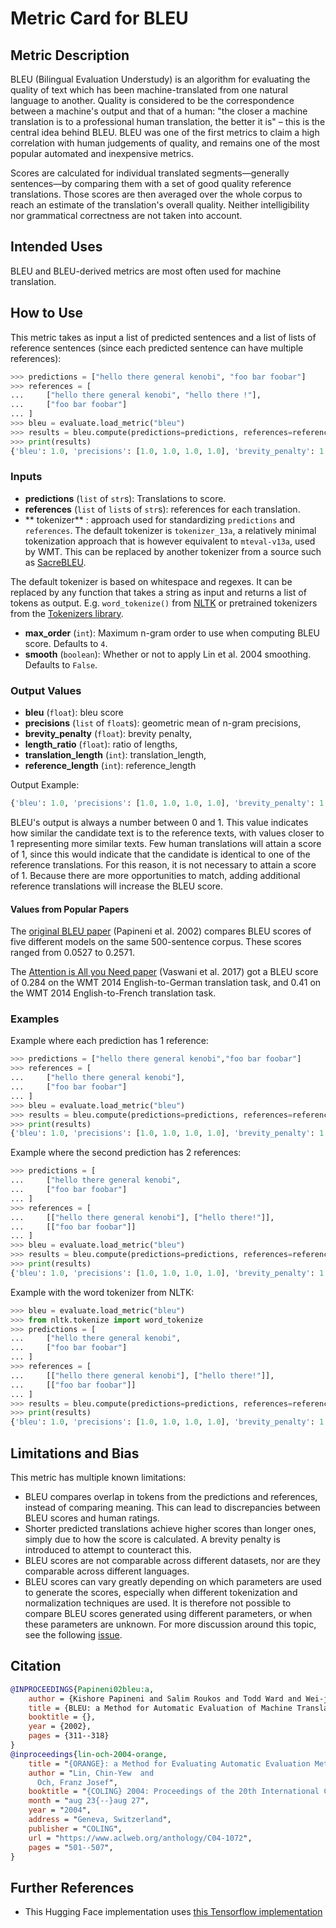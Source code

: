 # Metric Card for BLEU


## Metric Description
BLEU (Bilingual Evaluation Understudy) is an algorithm for evaluating the quality of text which has been machine-translated from one natural language to another. Quality is considered to be the correspondence between a machine's output and that of a human: "the closer a machine translation is to a professional human translation, the better it is" – this is the central idea behind BLEU. BLEU was one of the first metrics to claim a high correlation with human judgements of quality, and remains one of the most popular automated and inexpensive metrics.

Scores are calculated for individual translated segments—generally sentences—by comparing them with a set of good quality reference translations. Those scores are then averaged over the whole corpus to reach an estimate of the translation's overall quality. Neither intelligibility nor grammatical correctness are not taken into account.

## Intended Uses
BLEU and BLEU-derived metrics are most often used for machine translation.

## How to Use

This metric takes as input a list of predicted sentences and a list of lists of reference sentences (since each predicted sentence can have multiple references):

```python
>>> predictions = ["hello there general kenobi", "foo bar foobar"]
>>> references = [
...     ["hello there general kenobi", "hello there !"],
...     ["foo bar foobar"]
... ]
>>> bleu = evaluate.load_metric("bleu")
>>> results = bleu.compute(predictions=predictions, references=references)
>>> print(results)
{'bleu': 1.0, 'precisions': [1.0, 1.0, 1.0, 1.0], 'brevity_penalty': 1.0, 'length_ratio': 1.1666666666666667, 'translation_length': 7, 'reference_length': 6}
```

### Inputs
- **predictions** (`list` of `str`s): Translations to score.
- **references** (`list` of `list`s of `str`s): references for each translation.
- ** tokenizer** : approach used for standardizing `predictions` and `references`.
    The default tokenizer is `tokenizer_13a`, a relatively minimal tokenization approach that is however equivalent to `mteval-v13a`, used by WMT.
    This can be replaced by another tokenizer from a source such as [SacreBLEU](https://github.com/mjpost/sacrebleu/tree/master/sacrebleu/tokenizers).

The default tokenizer is based on whitespace and regexes. It can be replaced by any function that takes a string as input and returns a list of tokens as output. E.g. `word_tokenize()` from [NLTK](https://www.nltk.org/api/nltk.tokenize.html) or pretrained tokenizers from the [Tokenizers library](https://huggingface.co/docs/tokenizers/index).
- **max_order** (`int`): Maximum n-gram order to use when computing BLEU score. Defaults to `4`.
- **smooth** (`boolean`): Whether or not to apply Lin et al. 2004 smoothing. Defaults to `False`.

### Output Values
- **bleu** (`float`): bleu score
- **precisions** (`list` of `float`s): geometric mean of n-gram precisions,
- **brevity_penalty** (`float`): brevity penalty,
- **length_ratio** (`float`): ratio of lengths,
- **translation_length** (`int`): translation_length,
- **reference_length** (`int`): reference_length

Output Example:
```python
{'bleu': 1.0, 'precisions': [1.0, 1.0, 1.0, 1.0], 'brevity_penalty': 1.0, 'length_ratio': 1.1666666666666667, 'translation_length': 7, 'reference_length': 6}
```

BLEU's output is always a number between 0 and 1. This value indicates how similar the candidate text is to the reference texts, with values closer to 1 representing more similar texts. Few human translations will attain a score of 1, since this would indicate that the candidate is identical to one of the reference translations. For this reason, it is not necessary to attain a score of 1. Because there are more opportunities to match, adding additional reference translations will increase the BLEU score.

#### Values from Popular Papers
The [original BLEU paper](https://aclanthology.org/P02-1040/) (Papineni et al. 2002) compares BLEU scores of five different models on the same 500-sentence corpus. These scores ranged from 0.0527 to 0.2571.

The [Attention is All you Need paper](https://proceedings.neurips.cc/paper/2017/file/3f5ee243547dee91fbd053c1c4a845aa-Paper.pdf) (Vaswani et al. 2017) got a BLEU score of 0.284 on the WMT 2014 English-to-German translation task, and 0.41 on the WMT 2014 English-to-French translation task.

### Examples

Example where each prediction has 1 reference:
```python
>>> predictions = ["hello there general kenobi","foo bar foobar"]
>>> references = [
...     ["hello there general kenobi"],
...     ["foo bar foobar"]
... ]
>>> bleu = evaluate.load_metric("bleu")
>>> results = bleu.compute(predictions=predictions, references=references)
>>> print(results)
{'bleu': 1.0, 'precisions': [1.0, 1.0, 1.0, 1.0], 'brevity_penalty': 1.0, 'length_ratio': 1.0, 'translation_length': 7, 'reference_length': 7}
```

Example where the second prediction has 2 references:
```python
>>> predictions = [
...     ["hello there general kenobi",
...     ["foo bar foobar"]
... ]
>>> references = [
...     [["hello there general kenobi"], ["hello there!"]],
...     [["foo bar foobar"]]
... ]
>>> bleu = evaluate.load_metric("bleu")
>>> results = bleu.compute(predictions=predictions, references=references)
>>> print(results)
{'bleu': 1.0, 'precisions': [1.0, 1.0, 1.0, 1.0], 'brevity_penalty': 1.0, 'length_ratio': 1.1666666666666667, 'translation_length': 7, 'reference_length': 6}
```

Example with the word tokenizer from NLTK:
```python
>>> bleu = evaluate.load_metric("bleu")
>>> from nltk.tokenize import word_tokenize
>>> predictions = [
...     ["hello there general kenobi",
...     ["foo bar foobar"]
... ]
>>> references = [
...     [["hello there general kenobi"], ["hello there!"]],
...     [["foo bar foobar"]]
... ]
>>> results = bleu.compute(predictions=predictions, references=references, tokenizer=word_tokenize)
>>> print(results)
{'bleu': 1.0, 'precisions': [1.0, 1.0, 1.0, 1.0], 'brevity_penalty': 1.0, 'length_ratio': 1.1666666666666667, 'translation_length': 7, 'reference_length': 6}
```

## Limitations and Bias
This metric has multiple known limitations:
- BLEU compares overlap in tokens from the predictions and references, instead of comparing meaning. This can lead to discrepancies between BLEU scores and human ratings.
- Shorter predicted translations achieve higher scores than longer ones, simply due to how the score is calculated. A brevity penalty is introduced to attempt to counteract this.
- BLEU scores are not comparable across different datasets, nor are they comparable across different languages.
- BLEU scores can vary greatly depending on which parameters are used to generate the scores, especially when different tokenization and normalization techniques are used. It is therefore not possible to compare BLEU scores generated using different parameters, or when these parameters are unknown. For more discussion around this topic, see the following [issue](https://github.com/huggingface/datasets/issues/137).

## Citation
```bibtex
@INPROCEEDINGS{Papineni02bleu:a,
    author = {Kishore Papineni and Salim Roukos and Todd Ward and Wei-jing Zhu},
    title = {BLEU: a Method for Automatic Evaluation of Machine Translation},
    booktitle = {},
    year = {2002},
    pages = {311--318}
}
@inproceedings{lin-och-2004-orange,
    title = "{ORANGE}: a Method for Evaluating Automatic Evaluation Metrics for Machine Translation",
    author = "Lin, Chin-Yew  and
      Och, Franz Josef",
    booktitle = "{COLING} 2004: Proceedings of the 20th International Conference on Computational Linguistics",
    month = "aug 23{--}aug 27",
    year = "2004",
    address = "Geneva, Switzerland",
    publisher = "COLING",
    url = "https://www.aclweb.org/anthology/C04-1072",
    pages = "501--507",
}
```

## Further References
- This Hugging Face implementation uses [this Tensorflow implementation](https://github.com/tensorflow/nmt/blob/master/nmt/scripts/bleu.py)

